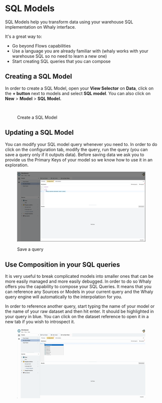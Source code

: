 # SQL Models

SQL Models help you transform data using your warehouse SQL implementation on Whaly interface.

It's a great way to:

* Go beyond Flows capabilities&#x20;
* Use a language you are already familiar with (whaly works with your warehouse SQL so no need to learn a new one)
* Start creating SQL queries that you can compose

## Creating a SQL Model

In order to create a SQL Model, open your **View Selector** on **Data**, click on the **+ button** next to models and select **SQL model**. You can also click on **New** > **Model** > **SQL Model.**

<figure><img src="../../../.gitbook/assets/Screen Cast 2022-09-08 at 6.49.23 PM.gif" alt=""><figcaption><p>Create a SQL Model</p></figcaption></figure>

## Updating a SQL Model

You can modify your SQL model query whenever you need to. In order to do click on the configuration tab, modify the query, run the query (you can save a query only if it outputs data). Before saving data we ask you to provide us the Primary Keys of your model so we know how to use it in an exploration.

<figure><img src="../../../.gitbook/assets/image (6) (1).png" alt=""><figcaption><p>Save a query</p></figcaption></figure>

## Use Composition in your SQL queries

It is very useful to break complicated models into smaller ones that can be more easily managed and more easily debugged. In order to do so Whaly offers you the capability to compose your SQL Queries. It means that you can reference any Sources or Models in your current query and the Whaly query engine will automatically to the interpolation for you.

In order to reference another query, start typing the name of your model or the name of your raw dataset and then hit enter. It should be highlighted in your query in blue. You can click on the dataset reference to open it in a new tab if you wish to introspect it.&#x20;

<figure><img src="../../../.gitbook/assets/Screen Cast 2022-09-08 at 6.58.09 PM.gif" alt=""><figcaption></figcaption></figure>
